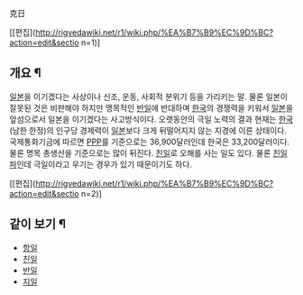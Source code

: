 克日

[[편집](http://rigvedawiki.net/r1/wiki.php/%EA%B7%B9%EC%9D%BC?action=edit&sectio
n=1)]

## 개요 ¶

[일본](%EC%9D%BC%EB%B3%B8.md)을 이기겠다는 사상이나 신조, 운동, 사회적 분위기 등을 가리키는 말. 물론 일본이
잘못된 것은 비판해야 하지만 맹목적인 [반일](%EB%B0%98%EC%9D%BC.md)에 반대하며
[한국](%ED%95%9C%EA%B5%AD.md)의 경쟁력을 키워서 [일본](%EC%9D%BC%EB%B3%B8.md)을 앞섬으로서
일본을 이기겠다는 사고방식이다. 오랫동안의 극일 노력의 결과 현재는 [한국](%ED%95%9C%EA%B5%AD.md)(남한 한정)의
인구당 경제력이 [일본](%EC%9D%BC%EB%B3%B8.md)보다 크게 뒤떨어지지 않는 지경에 이른 상태이다. 국제통화기금에 따르면
[PPP](PPP.md)를 기준으로는 36,900달러인데 한국은 33,200달러이다. 물론 명목 총생산을 기준으로는 많이 뒤진다.
[친일](%EC%B9%9C%EC%9D%BC.md)로 오해를 사는 일도 있다. 물론
[친일파](%EC%B9%9C%EC%9D%BC%ED%8C%8C.md)인데 극일이라고 우기는 경우가 있기 때문이기도 하다.

[[편집](http://rigvedawiki.net/r1/wiki.php/%EA%B7%B9%EC%9D%BC?action=edit&sectio
n=2)]

## 같이 보기 ¶

  * [항일](%ED%95%AD%EC%9D%BC.md)
  * [친일](%EC%B9%9C%EC%9D%BC.md)
  * [반일](%EB%B0%98%EC%9D%BC.md)
  * [지일](%EC%A7%80%EC%9D%BC.md)  

